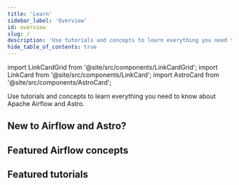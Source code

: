 ```yaml
---
title: 'Learn'
sidebar_label: 'Overview'
id: overview
slug: /
description: 'Use tutorials and concepts to learn everything you need to know about Apache Airflow and Astro'
hide_table_of_contents: true
---
```


import LinkCardGrid from '@site/src/components/LinkCardGrid';
import LinkCard from '@site/src/components/LinkCard';
import AstroCard from '@site/src/components/AstroCard';

<p class="DocItem__header-description">Use tutorials and concepts to learn everything you need to know about Apache Airflow and Astro.</p>

## New to Airflow and Astro?

<LinkCardGrid>
  <LinkCard label="Get started with Apache Airflow - Tutorial" description="Set up Airflow locally and run your first DAG in under an hour." href="/learn/get-started-with-airflow" icon="/img/airflow-logo.png" />
  <LinkCard label="Start your Astro trial" description="Learn how to get started running Airflow with Astro and run your first DAG in the cloud" href="https://docs.astronomer.io/astro/trial" icon="/img/astro-monogram.svg" />
</LinkCardGrid>

## Featured Airflow concepts

<LinkCardGrid>
  <LinkCard label="Datasets and Data-Aware Scheduling in Airflow" description="Schedule Airflow DAGs based on updates to datasets." href="/learn/airflow-datasets" truncate />
  <LinkCard label="MLOps with Airflow" description="Learn how to use Airflow for MLOps and LLMOps pipelines." href="/learn/airflow-mlops" truncate />
  <LinkCard label="Dynamic Tasks in Airflow" description="Generate tasks dynamically at runtime." href="/learn/dynamic-tasks" truncate />
</LinkCardGrid>

## Featured tutorials

<LinkCardGrid>
  <LinkCard label="Get started with Apache Airflow, Part 2" description="Use providers and connect your Airflow instance to external tools." href="/learn/get-started-with-airflow-part-2" truncate />
  <LinkCard label="Orchestrate Snowflake Queries with Airflow" description="Run SQL based queries in Snowflake with Airflow." href="/learn/airflow-snowflake" truncate />
  <LinkCard label="Orchestrate OpenAI operations with Apache Airflow" description="Learn how to integrate OpenAI with Airflow." href="/learn/airflow-openai" truncate />
</LinkCardGrid>

<AstroCard />

